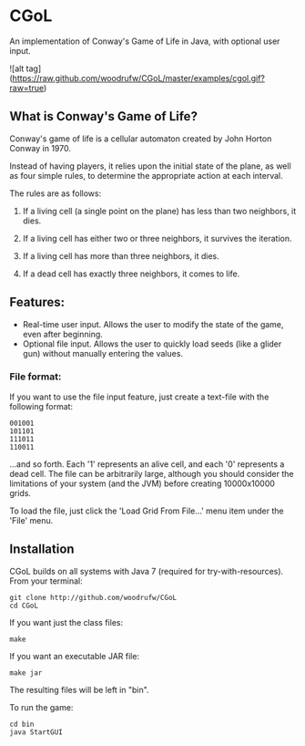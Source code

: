 CGoL
======

An implementation of Conway's Game of Life in Java, with optional user input.

![alt tag] (https://raw.github.com/woodrufw/CGoL/master/examples/cgol.gif?raw=true)


## What is Conway's Game of Life?
Conway's game of life is a cellular automaton created by John Horton Conway in 1970.

Instead of having players, it relies upon the initial state of the plane, as well as four simple rules, to determine the appropriate action at each interval.

The rules are as follows:

1. If a living cell (a single point on the plane) has less than two neighbors, it dies.

2. If a living cell has either two or three neighbors, it survives the iteration.

3. If a living cell has more than three neighbors, it dies.

4. If a dead cell has exactly three neighbors, it comes to life.

## Features:
+ Real-time user input. Allows the user to modify the state of the game, even after beginning.
+ Optional file input. Allows the user to quickly load seeds (like a glider gun) without manually entering the values.

### File format:
If you want to use the file input feature, just create a text-file with the following format:

```
001001
101101
111011
110011
```
...and so forth. Each '1' represents an alive cell, and each '0' represents a dead cell. 
The file can be arbitrarily large, although you should consider the limitations of your system (and the JVM) before creating 10000x10000 grids.

To load the file, just click the 'Load Grid From File...' menu item under the 'File' menu.

## Installation
CGoL builds on all systems with Java 7 (required for try-with-resources).
From your terminal:

```
git clone http://github.com/woodrufw/CGoL
cd CGoL
```

If you want just the class files:
```
make
```

If you want an executable JAR file:
```
make jar
```

The resulting files will be left in "bin".

To run the game:

```
cd bin
java StartGUI
```